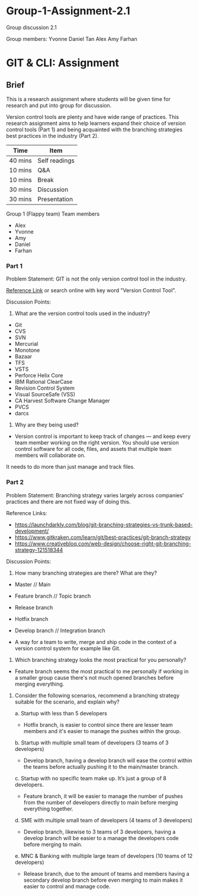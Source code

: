 # Group-1-Assignment-2.1

Group discussion 2.1

Group members:
Yvonne
Daniel Tan
Alex
Amy
Farhan

# GIT & CLI: Assignment

## Brief

This is a research assignment where students will be given time for research and put into group for discussion.

Version control tools are plenty and have wide range of practices. This research assignment aims to help learners expand their choice of version control tools (Part 1) and being acquainted with the branching strategies best practices in the industry (Part 2).

| Time    | Item          |
| ------- | ------------- |
| 40 mins | Self readings |
| 10 mins | Q&A           |
| 10 mins | Break         |
| 30 mins | Discussion    |
| 30 mins | Presentation  |

Group 1 (Flappy team)
Team members 
- Alex
- Yvonne
- Amy 
- Daniel
- Farhan

### Part 1

Problem Statement: GIT is not the only version control tool in the industry.

[Reference Link](https://www.softwaretestinghelp.com/version-control-software/) or search online with key word "Version Control Tool".

Discussion Points:

1. What are the version control tools used in the industry?

- Git
- CVS
- SVN
- Mercurial
- Monotone
- Bazaar
- TFS
- VSTS
- Perforce Helix Core
- IBM Rational ClearCase
- Revision Control System
- Visual SourceSafe (VSS)
- CA Harvest Software Change Manager
- PVCS
- darcs

1. Why are they being used?

- Version control is important to keep track of changes — and keep every team member working on the right version. You should use version control software for all code, files, and assets that multiple team members will collaborate on.

It needs to do more than just manage and track files.

### Part 2

Problem Statement: Branching strategy varies largely across companies’ practices and there are not fixed way of doing this.

Reference Links:

- https://launchdarkly.com/blog/git-branching-strategies-vs-trunk-based-development/
- https://www.gitkraken.com/learn/git/best-practices/git-branch-strategy
- https://www.creativebloq.com/web-design/choose-right-git-branching-strategy-121518344


Discussion Points:

1. How many branching strategies are there? What are they?

- Master // Main
- Feature branch // Topic branch
- Release branch
- Hotfix branch
- Develop branch // Integration branch

- A way for a team to write, merge and ship code in the context of a version control system for example like Git.


1. Which branching strategy looks the most practical for you personally?

- Feature branch seems the most practical to me personally if working in a smaller group cause there's not much opened branches before merging everything.

1. Consider the following scenarios, recommend a branching strategy suitable for the scenario, and explain why?
   
   a. Startup with less than 5 developers
   
   - Hotfix branch, is easier to control since there are lesser team members and it's easier to manage the pushes within the group.
     
   b. Startup with multiple small team of developers (3 teams of 3 developers)
   
   - Develop branch, having a develop branch will ease the control within the teams before actually pushing it to the main/master branch.
   
   c. Startup with no specific team make up. It’s just a group of 8 developers.
   
   - Feature branch, it will be easier to manage the number of pushes from the number of developers directly to main before merging everything together.
   
   d. SME with multiple small team of developers (4 teams of 3 developers)
   
   - Develop branch, likewise to 3 teams of 3 developers, having a develop branch will be easier to a manage the developers code before merging to main.
   
   e. MNC & Banking with multiple large team of developers (10 teams of 12 developers)
   
   - Release branch, due to the amount of teams and members having a secondary develop branch before even merging to main makes it easier to control and manage code.


